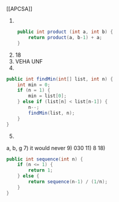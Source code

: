 [[APCSA]]

1)
```java
	public int product (int a, int b) {
		return product(a, b-1) + a;
	}
```
2) 18
3) VEHA UNF
4)
```java
public int findMin(int[] list, int n) {
	int min = 0;
	if (n = 1) {
		min = list[0];
	} else if (list[n] < list[n-1]) {
		n--;
		findMin(list, n);
	}
}
```
5)
a, b, g
7)
it would never
9)
030
11) 8
18)
```java
public int sequence(int n) {
	if (n <= 1) {
		return 1;
	} else {
		return sequence(n-1) / (1/n);
	}
}
```
